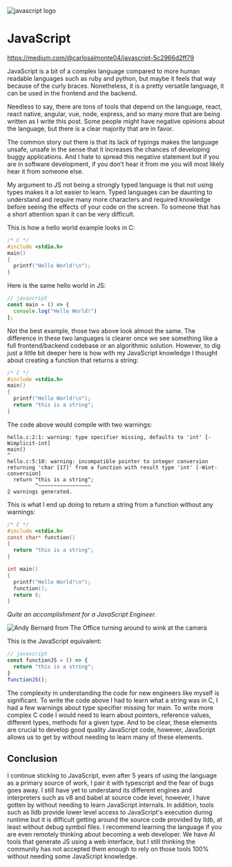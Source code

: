 ![javascript logo](https://miro.medium.com/v2/resize:fit:720/format:webp/1*382SpalMtZi337KjWyMQMA.png)
# JavaScript
https://medium.com/@carlosalmonte04/javascript-5c2966d2ff79

JavaScript is a bit of a complex language compared to more human readable languages such as ruby and python, but maybe it feels that way because of the curly braces. Nonetheless, it is a pretty versatile language, it can be used in the frontend and the backend.

Needless to say, there are tons of tools that depend on the language, react, react native, angular, vue, node, express, and so many more that are being written as I write this post. Some people might have negative opinions about the language, but there is a clear majority that are in favor.

The common story out there is that its lack of typings makes the language unsafe, unsafe in the sense that it increases the chances of developing buggy applications. And I hate to spread this negative statement but if you are in software development, if you don’t hear it from me you will most likely hear it from someone else.

My argument to JS not being a strongly typed language is that not using types makes it a lot easier to learn. Typed languages can be daunting to understand and require many more characters and required knowledge before seeing the effects of your code on the screen. To someone that has a short attention span it can be very difficult.

This is how a hello world example looks in C:
```C
/* C */
#include <stdio.h>
main()
{
  printf("Hello World!\n");
}
```
Here is the same hello world in JS:
```javascript
// javascript
const main = () => {
  console.log("Hello World!")
};
```
Not the best example, those two above look almost the same. The difference in these two languages is clearer once we see something like a full frontend/backend codebase or an algorithmic solution. However, to dig just a little bit deeper here is how with my JavaScript knowledge I thought about creating a function that returns a string:
```C
/* C */
#include <stdio.h>
main()
{
  printf("Hello World!\n");
  return "this is a string";
}
```
The code above would compile with two warnings:
```
hello.c:2:1: warning: type specifier missing, defaults to 'int' [-Wimplicit-int]
main()
^
hello.c:5:10: warning: incompatible pointer to integer conversion returning 'char [17]' from a function with result type 'int' [-Wint-conversion]
  return "this is a string";
         ^~~~~~~~~~~~~~~~~~
2 warnings generated.
```
This is what I end up doing to return a string from a function without any warnings:
```C
/* C */
#include <stdio.h>
const char* function()
{
  return "this is a string";
}

int main()
{
  printf("Hello World!\n");
  function();
  return 0;
}
```
_Quite an accomplishment for a JavaScript Engineer._

![Andy Bernard from The Office turning around to wink at the camera](https://media.giphy.com/media/B9KKBuOIp4zqI7Cll0/giphy-downsized-large.gif)

This is the JavaScript equivalent:
```javascript
// javascript
const functionJS = () => {
  return "this is a string";
}
functionJS();
```
The complexity in understanding the code for new engineers like myself is significant. To write the code above I had to learn what a string was in C, I had a few warnings about type specifier missing for main. To write more complex C code I would need to learn about pointers, reference values, different types, methods for a given type. And to be clear, these elements are crucial to develop good quality JavaScript code, however, JavaScript allows us to get by without needing to learn many of these elements.

## Conclusion
I continue sticking to JavaScript, even after 5 years of using the language as a primary source of work, I pair it with typescript and the fear of bugs goes away. I still have yet to understand its different engines and interpreters such as v8 and babel at source code level, however, I have gotten by without needing to learn JavaScript internals. In addition, tools such as lldb provide lower level access to JavaScript's execution during runtime but it is difficult getting around the source code provided by lldb, at least without debug symbol files. I recommend learning the language if you are even remotely thinking about becoming a web developer. We have AI tools that generate JS using a web interface, but I still thinking the community has not accepted them enough to rely on those tools 100% without needing some JavaScript knowledge.
